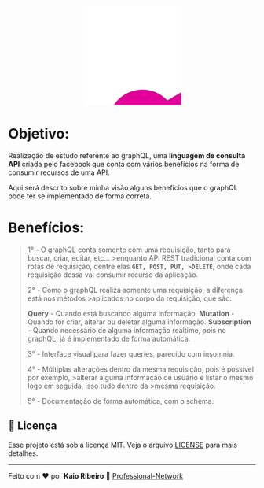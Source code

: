 <p align="center">
  <img alt="graphql" title="graphql" src="assets/logo.svg" />
</p>


# Objetivo:

Realização de estudo referente ao graphQL, uma **linguagem de consulta API** criada pelo facebook que conta com vários benefícios na forma de consumir recursos de uma API.

Aqui será descrito sobre minha visão alguns benefícios que o graphQL pode ter se implementado de forma correta.
 
# Benefícios:

> 1° - O graphQL conta somente com uma requisição, tanto para buscar, criar, editar, etc... >enquanto API REST tradicional conta com rotas de requisição, dentre elas **`GET, POST, PUT, >DELETE`**, onde cada requisição dessa vai consumir recurso da aplicação. 
>
> 2° - Como o graphQL realiza somente uma requisição, a diferença está nos métodos >aplicados no corpo da requisição, que são:
>
> **Query** - Quando está buscando alguma informação.
> **Mutation** - Quando for criar, alterar ou deletar alguma informação. 
> **Subscription** -  Quando necessário de alguma informação realtime, pois no graphQL, já
> é implementado de forma automática.
>
> 3° - Interface visual para fazer queries, parecido com insomnia.
>
> 4° - Múltiplas alterações dentro da mesma requisição, pois é possível por exemplo, >alterar alguma informação de usuário e listar o mesmo logo em seguida, isso tudo dentro da >mesma requisição.
>
> 5° - Documentação de forma automática, com o schema.



## :memo: Licença

Esse projeto está sob a licença MIT. Veja o arquivo [LICENSE](https://raw.githubusercontent.com/kaiorr/graphql/master/LICENSE) para mais detalhes.

----

Feito com :heart: por **Kaio Ribeiro** :call_me_hand: [Professional-Network](https://www.linkedin.com/in/kaio-ribeiro-310123150/)